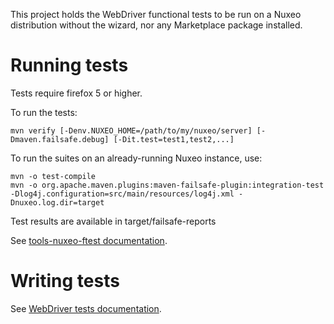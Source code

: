 This project holds the WebDriver functional tests to be run on a
Nuxeo distribution without the wizard, nor any Marketplace package installed.

# Running tests

Tests require firefox 5 or higher.

To run the tests:

    mvn verify [-Denv.NUXEO_HOME=/path/to/my/nuxeo/server] [-Dmaven.failsafe.debug] [-Dit.test=test1,test2,...]

To run the suites on an already-running Nuxeo instance, use:

    mvn -o test-compile
    mvn -o org.apache.maven.plugins:maven-failsafe-plugin:integration-test -Dlog4j.configuration=src/main/resources/log4j.xml -Dnuxeo.log.dir=target

Test results are available in target/failsafe-reports

See [tools-nuxeo-ftest documentation](https://github.com/nuxeo/tools-nuxeo-ftest).

# Writing tests

See [WebDriver tests documentation](http://doc.nuxeo.com/x/5YeN).
